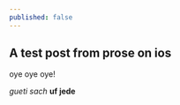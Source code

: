 ```yaml
---
published: false
---
```


## A test post from prose on ios

oye oye oye!

*gueti sach* **uf jede**

